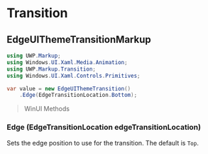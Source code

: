 # Transition
## EdgeUIThemeTransitionMarkup

```csharp
using UWP.Markup;
using Windows.UI.Xaml.Media.Animation;
using UWP.Markup.Transition;
using Windows.UI.Xaml.Controls.Primitives;

var value = new EdgeUIThemeTransition()
    .Edge(EdgeTransitionLocation.Bottom);
```

> WinUI Methods
### Edge (EdgeTransitionLocation edgeTransitionLocation)
Sets the edge position to use for the transition. The default is `Top`.